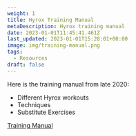 ```yaml
---
weight: 1
title: Hyrox Training Manual
metaDescription: Hyrox training manual
date: 2023-01-01T11:45:41.461Z
last_updated: 2023-01-01T15:28:01+00:00
image: img/training-manual.png
tags:
  - Resources
draft: false
---
```

Here is the training manual from late 2020:

* Different Hyrox workouts
* Techniques
* Substitute Exercises

[Training Manual](/post/hyrox-training-manual.files/HYROX_ENG_Manual_10_2020.pdf)
